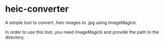 # heic-converter

A simple tool to convert .heic images to .jpg using ImageMagick.

In order to use this tool, you need ImageMagick and provide the path to the directory. 